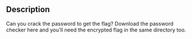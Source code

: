 ## Description

Can you crack the password to get the flag?
Download the password checker here and you'll need the encrypted flag in the same directory too.

